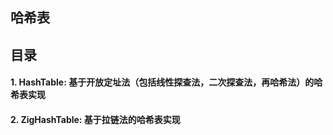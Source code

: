 ## 哈希表

## 目录

#### 1. HashTable: 基于开放定址法（包括线性探查法，二次探查法，再哈希法）的哈希表实现
#### 2. ZigHashTable: 基于拉链法的哈希表实现


